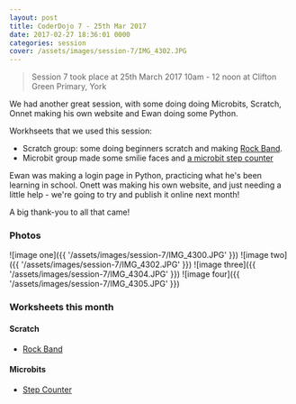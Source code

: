 ```yaml
---
layout: post
title: CoderDojo 7 - 25th Mar 2017
date: 2017-02-27 18:36:01 0000
categories: session
cover: /assets/images/session-7/IMG_4302.JPG
---
```


> Session 7 took place at 25th March 2017 10am - 12 noon at Clifton Green Primary, York

We had another great session, with some doing doing Microbits, Scratch, Onnet making his own website and Ewan doing some Python.

Workhseets that we used this session:

- Scratch group: some doing beginners scratch and making [Rock Band](/assets/worksheets/session-7/rock-band.pdf).
- Microbit group made some smilie faces and [a microbit step counter](/worksheets/microbit/step-counter/)

Ewan was making a login page in Python, practicing what he's been learning in school. Onett was making his own website, and just needing a little help - we're going to try and publish it online next month!

A big thank-you to all that came!

### Photos

![image one]({{ '/assets/images/session-7/IMG_4300.JPG' }})
![image two]({{ '/assets/images/session-7/IMG_4302.JPG' }})
![image three]({{ '/assets/images/session-7/IMG_4304.JPG' }})
![image four]({{ '/assets/images/session-7/IMG_4305.JPG' }})

### Worksheets this month

#### Scratch

- [Rock Band](/assets/worksheets/session-7/rock-band.pdf)

#### Microbits
- [Step Counter](/worksheets/microbit/step-counter/)
